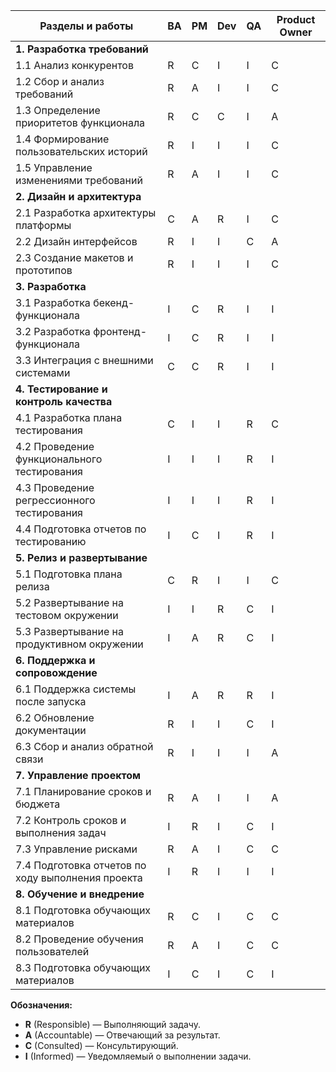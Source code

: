 
| **Разделы и работы**                              | **BA** | **PM** | **Dev** | **QA** | **Product Owner** |
| ------------------------------------------------- | ------ | ------ | ------- | ------ | ----------------- |
| **1. Разработка требований**                      |        |        |         |        |                   |
| 1.1 Анализ конкурентов                            | R      | C      | I       | I      | C                 |
| 1.2 Сбор и анализ требований                      | R      | A      | I       | I      | C                 |
| 1.3 Определение приоритетов функционала           | R      | C      | C       | I      | A                 |
| 1.4 Формирование пользовательских историй         | R      | I      | I       | I      | C                 |
| 1.5 Управление изменениями требований             | R      | A      | I       | I      | C                 |
| **2. Дизайн и архитектура**                       |        |        |         |        |                   |
| 2.1 Разработка архитектуры платформы              | C      | A      | R       | I      | C                 |
| 2.2 Дизайн интерфейсов                            | R      | I      | I       | C      | A                 |
| 2.3 Создание макетов и прототипов                 | R      | I      | I       | I      | C                 |
| **3. Разработка**                                 |        |        |         |        |                   |
| 3.1 Разработка бекенд-функционала                 | I      | C      | R       | I      | I                 |
| 3.2 Разработка фронтенд-функционала               | I      | C      | R       | I      | I                 |
| 3.3 Интеграция с внешними системами               | C      | C      | R       | I      | I                 |
| **4. Тестирование и контроль качества**           |        |        |         |        |                   |
| 4.1 Разработка плана тестирования                 | C      | I      | I       | R      | C                 |
| 4.2 Проведение функционального тестирования       | I      | I      | I       | R      | I                 |
| 4.3 Проведение регрессионного тестирования        | I      | I      | I       | R      | I                 |
| 4.4 Подготовка отчетов по тестированию            | I      | C      | I       | R      | I                 |
| **5. Релиз и развертывание**                      |        |        |         |        |                   |
| 5.1 Подготовка плана релиза                       | C      | R      | I       | I      | C                 |
| 5.2 Развертывание на тестовом окружении           | I      | I      | R       | C      | I                 |
| 5.3 Развертывание на продуктивном окружении       | I      | A      | R       | C      | I                 |
| **6. Поддержка и сопровождение**                  |        |        |         |        |                   |
| 6.1 Поддержка системы после запуска               | I      | A      | R       | R      | I                 |
| 6.2 Обновление документации                       | R      | I      | I       | C      | I                 |
| 6.3 Сбор и анализ обратной связи                  | R      | I      | I       | I      | A                 |
| **7. Управление проектом**                        |        |        |         |        |                   |
| 7.1 Планирование сроков и бюджета                 | R      | A      | I       | I      | A                 |
| 7.2 Контроль сроков и выполнения задач            | I      | R      | I       | C      | I                 |
| 7.3 Управление рисками                            | R      | A      | I       | C      | C                 |
| 7.4 Подготовка отчетов по ходу выполнения проекта | I      | R      | I       | I      | I                 |
| **8. Обучение и внедрение**                       |        |        |         |        |                   |
| 8.1 Подготовка обучающих материалов               | R      | C      | I       | C      | C                 |
| 8.2 Проведение обучения пользователей             | R      | A      | I       | C      | C                 |
| 8.3 Подготовка обучающих материалов               | I      | C      | I       | C      | I                 |

**Обозначения:**
- **R** (Responsible) — Выполняющий задачу.
- **A** (Accountable) — Отвечающий за результат.
- **C** (Consulted) — Консультирующий.
- **I** (Informed) — Уведомляемый о выполнении задачи. 